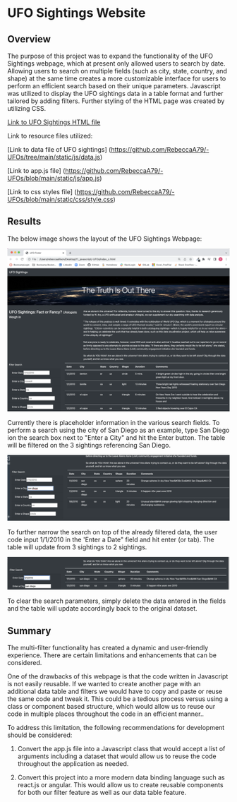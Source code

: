 # UFO Sightings Website

## Overview

The purpose of this project was to expand the functionality of the UFO Sightings webpage, which at present only allowed users to search by date. Allowing users to search on multiple fields (such as city, state, country, and shape) at the same time creates a more customizable interface for users to perform an efficient search based on their unique parameters. Javascript was utilized  to display the UFO sightings data in a table format and further tailored by adding filters. Further styling of the HTML page was created by utilizing CSS. 

[Link to UFO Sightings HTML file](https://github.com/RebeccaA79/-UFOs/blob/main/index_c.html)


  Link to resource files utilized:

  [Link to data file of UFO sightings] (https://github.com/RebeccaA79/-UFOs/tree/main/static/js/data.js)

  [Link to app.js file] (https://github.com/RebeccaA79/-UFOs/blob/main/static/js/app.js)

  [Link to css styles file] (https://github.com/RebeccaA79/-UFOs/blob/main/static/css/style.css)


## Results

The below image shows the layout of the UFO Sightings Webpage:

  ![UFO Sightings Webpage](https://github.com/RebeccaA79/-UFOs/blob/main/UFO%20Sightings%20HTML%20Webpage.png)


Currently there is placeholder information in the various search fields. To perform a search using the city of San Diego as an example, type San Diego ion the search box next to "Enter a City" and hit the Enter button. The table will be filtered on the 3 sightings referencing San Diego. 
  
  ![San Diego Search Results](https://github.com/RebeccaA79/-UFOs/blob/main/san_diego_search_results.png)

To further narrow the search on top of the already filtered data, the user code input 1/1/2010 in the 'Enter a Date" field and hit enter (or tab). The table will update from 3 sightings to 2 sightings. 

  ![San Diego Search Results plus data](https://github.com/RebeccaA79/-UFOs/blob/main/san_diego_%2B_1.1.2010_search_results.png)

To clear the search parameters, simply delete the data entered in the fields and the table will update accordingly back to the original dataset.


## Summary

The multi-filter functionality has created a dynamic and user-friendly experience. There are certain limitations and enhancements that can be considered.

One of the drawbacks of this webpage is that the code written in Javascript is not easily reusable. If we wanted to create another page with an additional data table and filters we would have to copy and paste or reuse the same code and tweak it. This could be a tedious process versus using a class or component based structure, which would allow us to reuse our code in multiple places throughout the code in an efficient manner.. 

To address this limitation, the following recommendations for development should be considered:

1. Convert the app.js file into a Javascript class that would accept a list of arguments including a dataset that would allow us to reuse the code throughout the application as needed.

2. Convert this project into a more modern data binding language such as react.js or angular. This would allow us to create reusable components for both our filter feature as well as our data table feature. 
  
